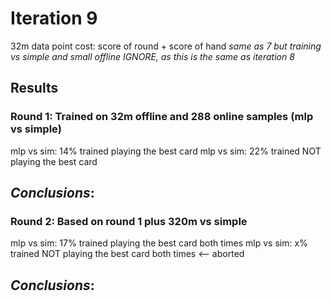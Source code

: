 # Iteration 9
32m data point
cost: score of round + score of hand
_same as 7 but training vs simple and small offline_
*IGNORE, as this is the same as iteration 8*

## Results
### Round 1: Trained on 32m offline and 288 online samples (mlp vs simple)
mlp vs sim: 14% trained playing the best card
mlp vs sim: 22% trained NOT playing the best card

*Conclusions*:
-

### Round 2: Based on round 1 plus 320m vs simple
mlp vs sim: 17% trained playing the best card both times
mlp vs sim: x% trained NOT playing the best card both times <-- aborted

*Conclusions*:
-

